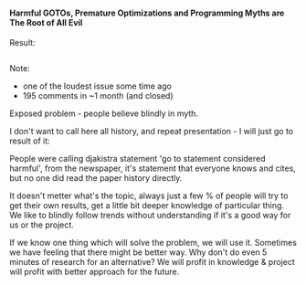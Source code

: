 #### Harmful GOTOs, Premature Optimizations and Programming Myths are The Root of All Evil

Result:


  <img data-src="http://videlalvaro.github.io/images/myths/flamewar.gif">

Note:
- one of the loudest issue some time ago
- 195 comments in ~1 month (and closed)

Exposed problem - people believe blindly in myth. 

I don't want to call here all history, and repeat presentation - I will just 
go to result of it:

People were calling djakistra statement 'go to statement considered harmful', 
from the newspaper, it's statement that everyone knows and cites, but no one did 
read the paper history directly. 

It doesn't metter what's the topic, always just a few % of people will try to
get their own results, get a little bit deeper knowledge of particular thing. 
We like to blindly follow trends without understanding if it's a good way 
for us or the project. 

If we know one thing which will solve the problem, we will use it. Sometimes
 we have feeling that there might be better way. Why don't do even 5 minutes
 of research for an alternative? We will profit in knowledge & project will profit
 with better approach for the future. 


